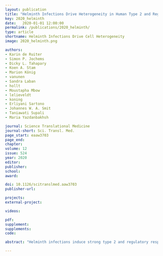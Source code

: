 ```yaml
---
layout: publication
title: "Helminth Infections Drive Heterogeneity in Human Type 2 and Regulatory Cells"
key: 2020_helminth
date:   2020-01-01 12:00:00
permalink: /publications/2020_helminth/
type: article
shortname: Helminth Infections Drive Cell Heterogeneity
image: 2020_helminth.png

authors:
- Karin de Ruiter
- Simon P. Jochems
- Dicky L. Tahapary
- Koen A. Stam
- Marion König
- vanunen
- Sandra Laban 
- hollt
- Moustapha Mbow
- lelieveldt
- koning
- Erliyani Sartono
- Johannes W. A. Smit
- Taniawati Supali
- Maria Yazdanbakhsh

journal: Science Translational Medicine
journal-short: Sci. Transl. Med.
page_start: eaaw3703
page_end:
chapter:
volume: 12
issue: 524
year: 2020
editor:
publisher:
school:
award:

doi: 10.1126/scitranslmed.aaw3703
publisher-url:

projects:
external-project:

videos:

pdf: 
supplement:
supplements:
code:

abstract: "Helminth infections induce strong type 2 and regulatory responses, but the degree of heterogeneity of such cells is not well characterized. Using mass cytometry, we profiled these cells in Europeans and Indonesians not exposed to helminths and in Indonesians residing in rural areas infected with soil-transmitted helminths. To assign immune alteration to helminth infection, the profiling was performed before and 1 year after deworming. Very distinct signatures were found in Europeans and Indonesians, showing expanded frequencies of T helper 2 cells, particularly CD161+ cells and ILC2s in helminth-infected Indonesians, which was confirmed functionally through analysis of cytokine-producing cells. Besides ILC2s and CD4+ T cells, CD8+ T cells and gamma-delta T cells in Indonesians produced type 2 cytokines. Regulatory T cells were also expanded in Indonesians, but only those expressing CTLA-4, and some coexpressed CD38, HLA-DR, ICOS, or CD161. CD11c+ B cells were found to be the main IL-10 producers among B cells in Indonesians, a subset that was almost absent in Europeans. A number of the distinct immune profiles were driven by helminths as the profiles reverted after clearance of helminth infections. Moreover, Indonesians with no helminth infections residing in an urban area showed immune profiles that resembled Europeans rather than rural Indonesians, which excludes a major role for ethnicity. Detailed insight into the human type 2 and regulatory networks could provide opportunities to target these cells for more precise interventions."

---
```

